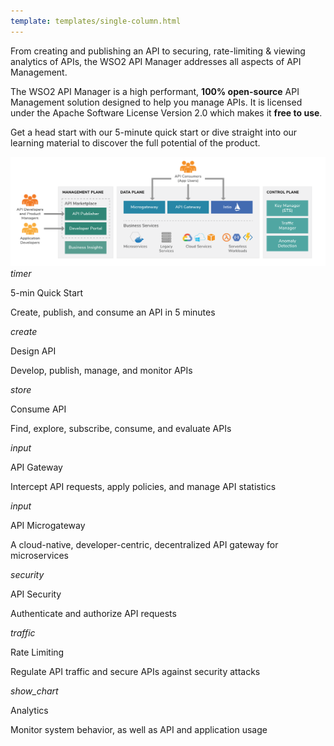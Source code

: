 ```yaml
---
template: templates/single-column.html
---
```


<link href="https://fonts.googleapis.com/icon?family=Material+Icons" rel="stylesheet">

<div>
    <div class="md-main md-content leftContent">
        <p>
            From creating and publishing an API to securing, rate-limiting & viewing analytics of APIs, the WSO2 API Manager addresses all aspects of API Management.
        </p>
        <p>
            The WSO2 API Manager is a high performant, <b>100% open-source</b> API Management solution designed to help you manage APIs. It is licensed under the Apache Software License Version 2.0 which makes it <b>free to use</b>.
        </p>
        <p>
            Get a head start with our 5-minute quick start or dive straight into our learning material to discover the full potential of the product.
        </p>
    </div>
    <div class="md-main md-content rightImage">
        <a href='assets/attachments/wso2-apim-overview.png'>
            <img src='assets/attachments/wso2-apim-overview.png' alt="WSO2 API Manager Overview" />
        </a>
    </div>
</div>
<div>
    <div class="content">
        <!-- card -->
        <div class="card" onclick="location.href='getting-started/quick-start-guide';">
            <div class="line"></div>
            <div class="card-icon">
                <i class="material-icons md-36">timer</i>
            </div>
            <div class="card-content" >
                <p class="title">5-min Quick Start</p>
                <p class="hint">Create, publish, and consume an API in 5 minutes</p>
            </div>
        </div>
        <!-- end card -->
        <!-- card -->
        <div class="card" onclick="location.href='learn/design-api/create-api/create-a-rest-api';">
            <div class="line"></div>
            <div class="card-icon">
                <i class="material-icons md-36">create</i>
            </div>
            <div class="card-content">
                <p class="title">Design API</p>
                <p class="hint">Develop, publish, manage, and monitor APIs</p>
            </div>
        </div>
        <!-- end card -->
        <!-- card -->
        <div class="card" onclick="location.href='learn/consume-api/discover-apis/search';">
            <div class="line"></div>
            <div class="card-icon">
                <i class="material-icons md-36">store</i>
            </div>
            <div class="card-content">
                <p class="title">Consume API</p>
                <p class="hint">Find, explore, subscribe, consume, and evaluate APIs</p>
            </div>
        </div>
        <!-- end card -->
        <!-- card -->
        <div class="card" onclick="location.href='learn/api-gateway/overview-of-the-api-gateway';">
            <div class="line"></div>
            <div class="card-icon">
                <i class="material-icons md-36">input</i>
            </div>
            <div class="card-content">
                <p class="title">API Gateway</p>
                <p class="hint">Intercept API requests, apply policies, and manage API statistics</p>
            </div>
        </div>
        <!-- end card -->
    </div>
    <div class="content">
        <!-- card -->
        <div class="card" onclick="location.href='https://docs.wso2.com/display/MG310';">
            <div class="line"></div>
            <div class="card-icon">
                <i class="material-icons md-36">input</i>
            </div>
            <div class="card-content">
                <p class="title">API Microgateway</p>
                <p class="hint">A cloud-native, developer-centric, decentralized API gateway for microservices</p>
            </div>
        </div>
        <!-- end card -->
        <!-- card -->
        <div class="card" onclick="location.href='learn/api-security/api-authentication/api-authentication-overview';">
            <div class="line"></div>
            <div class="card-icon">
                <i class="material-icons md-36">security</i>
            </div>
            <div class="card-content">
                <p class="title">API Security</p>
                <p class="hint">Authenticate and authorize API requests</p>
            </div>
        </div>
        <!-- end card -->
        <!-- card -->
        <div class="card" onclick="location.href='learn/rate-limiting/introducing-throttling-use-cases';">
            <div class="line"></div>
            <div class="card-icon">
                <i class="material-icons md-36">traffic</i>
            </div>
            <div class="card-content">
                <p class="title">Rate Limiting</p>
                <p class="hint"> Regulate API traffic and secure APIs against security attacks</p>
            </div>
        </div>
        <!-- end card -->
        <!-- card -->
        <div class="card" onclick="location.href='learn/analytics/overview-of-api-analytics';">
            <div class="line"></div>
            <div class="card-icon">
                <i class="material-icons md-36">show_chart</i>
            </div>
            <div class="card-content">
                <p class="title">Analytics</p>
                <p class="hint">Monitor system behavior, as well as API and application usage</p>
            </div>
        </div>
        <!-- end card -->
    </div>
</div>
